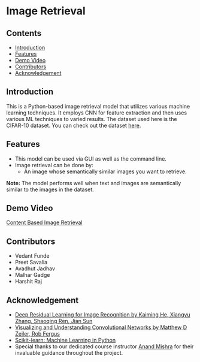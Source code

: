 # Image Retrieval

## Contents
- [Introduction](https://github.com/vedantfunde/supreme-giggle/blob/main/README.md#introduction)
- [Features](https://github.com/vedantfunde/supreme-giggle/blob/main/README.md#features)
- [Demo Video](https://github.com/vedantfunde/supreme-giggle/blob/main/README.md#demo-video)
- [Contributors](https://github.com/vedantfunde/supreme-giggle/blob/main/README.md#contributors)
- [Acknowledgement](https://github.com/vedantfunde/supreme-giggle/blob/main/README.md#acknowledgement)

## Introduction
This is a Python-based image retrieval model that utilizes various machine learning techniques. It employs CNN for feature extraction and then uses various ML techniques to varied results. The dataset used here is the CIFAR-10 dataset. You can check out the dataset [here](https://www.cs.toronto.edu/~kriz/cifar.html).

## Features
- This model can be used via GUI as well as the command line.
- Image retrieval can be done by:
  - An image whose semantically similar images you want to retrieve.

**Note:** The model performs well when text and images are semantically similar to the images in the dataset.

## Demo Video
[Content Based Image Retrieval](#)

## Contributors
- Vedant Funde
- Preet Savalia
- Avadhut Jadhav
- Malhar Gadge
- Harshit Raj

## Acknowledgement
- [Deep Residual Learning for Image Recognition by Kaiming He, Xiangyu Zhang, Shaoqing Ren, Jian Sun](https://arxiv.org/abs/1512.03385)
- [Visualizing and Understanding Convolutional Networks by Matthew D Zeiler, Rob Fergus](https://arxiv.org/abs/1311.2901)
- [Scikit-learn: Machine Learning in Python](https://arxiv.org/abs/1201.0490)
- Special thanks to our dedicated course instructor [Anand Mishra](https://anandmishra22.github.io/) for their invaluable guidance throughout the project.
